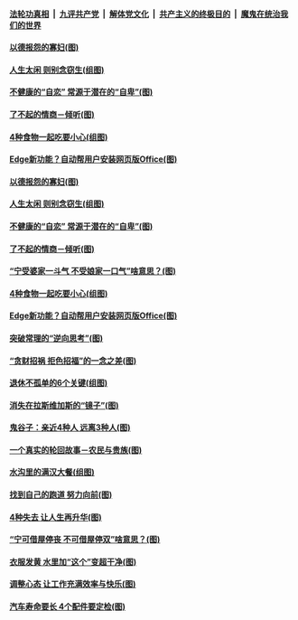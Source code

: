 

####  [法轮功真相](../../../../basic/blob/master/README.md?t=10211702) &nbsp;|&nbsp; [九评共产党](../../../../9ping.md/blob/master/README.md?t=10211702) &nbsp;|&nbsp; [解体党文化](../../../../jtdwh.md/blob/master/README.md?t=10211702)  &nbsp;|&nbsp; [共产主义的终极目的](../../../../gczydzjmd.md/blob/master/README.md?t=10211702) &nbsp;|&nbsp; [魔鬼在统治我们的世界](../../../../mgztzwmdsj.md/blob/master/README.md?t=10211702) 

#### [以德报怨的寡妇(图)](../pages/p8/949469.md?t=10211702) 

#### [人生太闲 则别念窃生(组图)](../pages/p8/949860.md?t=10211702) 

#### [不健康的“自恋” 常源于潜在的“自卑”(图)](../pages/p8/947349.md?t=10211702) 

#### [了不起的情商－倾听(图)](../pages/p8/949810.md?t=10211702) 

#### [4种食物一起吃要小心(组图)](../pages/p8/949545.md?t=10211702) 

#### [Edge新功能？自动帮用户安装网页版Office(图)](../pages/p8/949716.md?t=10211702) 

#### [以德报怨的寡妇(图)](../pages/p8/949469.md?t=10211702) 

#### [人生太闲 则别念窃生(组图)](../pages/p8/949860.md?t=10211702) 

#### [不健康的“自恋” 常源于潜在的“自卑”(图)](../pages/p8/947349.md?t=10211702) 

#### [了不起的情商－倾听(图)](../pages/p8/949810.md?t=10211702) 

#### [“宁受婆家一斗气 不受娘家一口气”啥意思？(图)](../pages/p8/949722.md?t=10211702) 

#### [4种食物一起吃要小心(组图)](../pages/p8/949545.md?t=10211702) 

#### [Edge新功能？自动帮用户安装网页版Office(图)](../pages/p8/949716.md?t=10211702) 

#### [突破常理的“逆向思考”(图)](../pages/p8/949384.md?t=10211702) 

#### [“贪财招祸 拒色招福”的一念之差(图)](../pages/p8/949638.md?t=10211702) 

#### [退休不孤单的6个关键(组图)](../pages/p8/949526.md?t=10211702) 

#### [消失在拉斯维加斯的“镜子”(图)](../pages/p8/949387.md?t=10211702) 

#### [鬼谷子：亲近4种人 远离3种人(图)](../pages/p8/949574.md?t=10211702) 

#### [一个真实的轮回故事－农民与贵族(图)](../pages/p8/949175.md?t=10211702) 

#### [水沟里的满汉大餐(组图)](../pages/p8/949576.md?t=10211702) 

#### [找到自己的跑道 努力向前(图)](../pages/p8/947358.md?t=10211702) 

#### [4种失去 让人生再升华(图)](../pages/p8/949543.md?t=10211702) 

#### [“宁可借屋停丧 不可借屋停双”啥意思？(图)](../pages/p8/949528.md?t=10211702) 

#### [衣服发黄 水里加“这个”变超干净(图)](../pages/p8/949379.md?t=10211702) 

#### [调整心态 让工作充满效率与快乐(图)](../pages/p8/947354.md?t=10211702) 

#### [汽车寿命要长 4个配件要定检(图)](../pages/p8/949456.md?t=10211702) 

